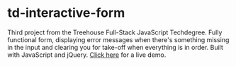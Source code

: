 # td-interactive-form
Third project from the Treehouse Full-Stack JavaScript Techdegree. Fully functional form, displaying error messages when there's something missing in the input and clearing you for take-off when everything is in order. Built with JavaScript and jQuery. [Click here](https://matteocilli.github.io/td-interactive-form/) for a live demo.

